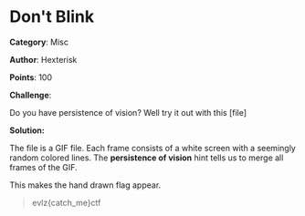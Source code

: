 # Don't Blink

**Category**: Misc

**Author**: Hexterisk

**Points**: 100

**Challenge**: 

Do you have persistence of vision? Well try it out with this [file]

**Solution:** 

The file is a GIF file. Each frame consists of a white screen with a seemingly random colored lines. The **persistence of vision** hint tells us to merge all frames of the GIF.

This makes the hand drawn flag appear.
> evlz{catch_me}ctf
